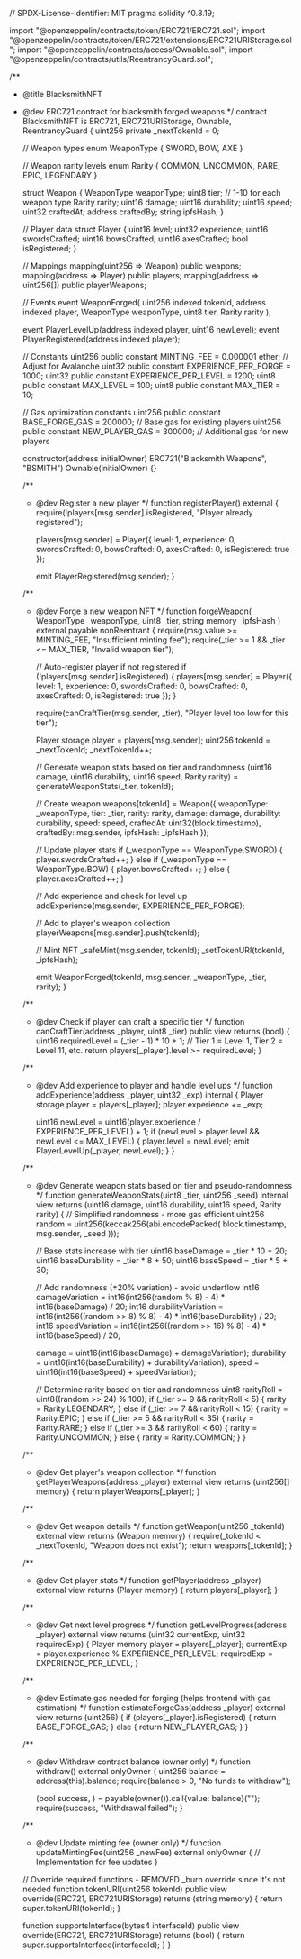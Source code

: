 // SPDX-License-Identifier: MIT
pragma solidity ^0.8.19;

import "@openzeppelin/contracts/token/ERC721/ERC721.sol";
import "@openzeppelin/contracts/token/ERC721/extensions/ERC721URIStorage.sol";
import "@openzeppelin/contracts/access/Ownable.sol";
import "@openzeppelin/contracts/utils/ReentrancyGuard.sol";

/**
 * @title BlacksmithNFT
 * @dev ERC721 contract for blacksmith forged weapons
 */
contract BlacksmithNFT is ERC721, ERC721URIStorage, Ownable, ReentrancyGuard {
    uint256 private _nextTokenId = 0;
    
    // Weapon types
    enum WeaponType { SWORD, BOW, AXE }
    
    // Weapon rarity levels
    enum Rarity { COMMON, UNCOMMON, RARE, EPIC, LEGENDARY }
    
    struct Weapon {
        WeaponType weaponType;
        uint8 tier; // 1-10 for each weapon type
        Rarity rarity;
        uint16 damage;
        uint16 durability;
        uint16 speed;
        uint32 craftedAt;
        address craftedBy;
        string ipfsHash;
    }
    
    // Player data
    struct Player {
        uint16 level;
        uint32 experience;
        uint16 swordsCrafted;
        uint16 bowsCrafted;
        uint16 axesCrafted;
        bool isRegistered;
    }
    
    // Mappings
    mapping(uint256 => Weapon) public weapons;
    mapping(address => Player) public players;
    mapping(address => uint256[]) public playerWeapons;
    
    // Events
    event WeaponForged(
        uint256 indexed tokenId,
        address indexed player,
        WeaponType weaponType,
        uint8 tier,
        Rarity rarity
    );
    
    event PlayerLevelUp(address indexed player, uint16 newLevel);
    event PlayerRegistered(address indexed player);
    
    // Constants
    uint256 public constant MINTING_FEE = 0.000001 ether; // Adjust for Avalanche
    uint32 public constant EXPERIENCE_PER_FORGE = 1000;
    uint32 public constant EXPERIENCE_PER_LEVEL = 1200;
    uint8 public constant MAX_LEVEL = 100;
    uint8 public constant MAX_TIER = 10;
    
    // Gas optimization constants
    uint256 public constant BASE_FORGE_GAS = 200000; // Base gas for existing players
    uint256 public constant NEW_PLAYER_GAS = 300000; // Additional gas for new players
    
    constructor(address initialOwner) ERC721("Blacksmith Weapons", "BSMITH") Ownable(initialOwner) {}
    
    /**
     * @dev Register a new player
     */
    function registerPlayer() external {
        require(!players[msg.sender].isRegistered, "Player already registered");
        
        players[msg.sender] = Player({
            level: 1,
            experience: 0,
            swordsCrafted: 0,
            bowsCrafted: 0,
            axesCrafted: 0,
            isRegistered: true
        });
        
        emit PlayerRegistered(msg.sender);
    }
    
    /**
     * @dev Forge a new weapon NFT
     */
    function forgeWeapon(
        WeaponType _weaponType,
        uint8 _tier,
        string memory _ipfsHash
    ) external payable nonReentrant {
        require(msg.value >= MINTING_FEE, "Insufficient minting fee");
        require(_tier >= 1 && _tier <= MAX_TIER, "Invalid weapon tier");
        
        // Auto-register player if not registered
        if (!players[msg.sender].isRegistered) {
            players[msg.sender] = Player({
                level: 1,
                experience: 0,
                swordsCrafted: 0,
                bowsCrafted: 0,
                axesCrafted: 0,
                isRegistered: true
            });
        }
        
        require(canCraftTier(msg.sender, _tier), "Player level too low for this tier");
        
        Player storage player = players[msg.sender];
        uint256 tokenId = _nextTokenId;
        _nextTokenId++;

        
        // Generate weapon stats based on tier and randomness
        (uint16 damage, uint16 durability, uint16 speed, Rarity rarity) = generateWeaponStats(_tier, tokenId);
        
        // Create weapon
        weapons[tokenId] = Weapon({
            weaponType: _weaponType,
            tier: _tier,
            rarity: rarity,
            damage: damage,
            durability: durability,
            speed: speed,
            craftedAt: uint32(block.timestamp),
            craftedBy: msg.sender,
            ipfsHash: _ipfsHash
        });
        
        // Update player stats
        if (_weaponType == WeaponType.SWORD) {
            player.swordsCrafted++;
        } else if (_weaponType == WeaponType.BOW) {
            player.bowsCrafted++;
        } else {
            player.axesCrafted++;
        }
        
        // Add experience and check for level up
        addExperience(msg.sender, EXPERIENCE_PER_FORGE);
        
        // Add to player's weapon collection
        playerWeapons[msg.sender].push(tokenId);
        
        // Mint NFT
        _safeMint(msg.sender, tokenId);
        _setTokenURI(tokenId, _ipfsHash);
        
        emit WeaponForged(tokenId, msg.sender, _weaponType, _tier, rarity);
    }
    
    /**
     * @dev Check if player can craft a specific tier
     */
    function canCraftTier(address _player, uint8 _tier) public view returns (bool) {
        uint16 requiredLevel = (_tier - 1) * 10 + 1; // Tier 1 = Level 1, Tier 2 = Level 11, etc.
        return players[_player].level >= requiredLevel;
    }
    
    /**
     * @dev Add experience to player and handle level ups
     */
    function addExperience(address _player, uint32 _exp) internal {
        Player storage player = players[_player];
        player.experience += _exp;
        
        uint16 newLevel = uint16(player.experience / EXPERIENCE_PER_LEVEL) + 1;
        if (newLevel > player.level && newLevel <= MAX_LEVEL) {
            player.level = newLevel;
            emit PlayerLevelUp(_player, newLevel);
        }
    }
    
    /**
     * @dev Generate weapon stats based on tier and pseudo-randomness
     */
    function generateWeaponStats(uint8 _tier, uint256 _seed) 
        internal 
        view 
        returns (uint16 damage, uint16 durability, uint16 speed, Rarity rarity) 
    {
        // Simplified randomness - more gas efficient
        uint256 random = uint256(keccak256(abi.encodePacked(
            block.timestamp,
            msg.sender,
            _seed
        )));
        
        // Base stats increase with tier
        uint16 baseDamage = _tier * 10 + 20;
        uint16 baseDurability = _tier * 8 + 50;
        uint16 baseSpeed = _tier * 5 + 30;
        
        // Add randomness (±20% variation) - avoid underflow
        int16 damageVariation = int16(int256(random % 8) - 4) * int16(baseDamage) / 20;
        int16 durabilityVariation = int16(int256((random >> 8) % 8) - 4) * int16(baseDurability) / 20;
        int16 speedVariation = int16(int256((random >> 16) % 8) - 4) * int16(baseSpeed) / 20;
        
        damage = uint16(int16(baseDamage) + damageVariation);
        durability = uint16(int16(baseDurability) + durabilityVariation);
        speed = uint16(int16(baseSpeed) + speedVariation);
        
        // Determine rarity based on tier and randomness
        uint8 rarityRoll = uint8((random >> 24) % 100);
        if (_tier >= 9 && rarityRoll < 5) {
            rarity = Rarity.LEGENDARY;
        } else if (_tier >= 7 && rarityRoll < 15) {
            rarity = Rarity.EPIC;
        } else if (_tier >= 5 && rarityRoll < 35) {
            rarity = Rarity.RARE;
        } else if (_tier >= 3 && rarityRoll < 60) {
            rarity = Rarity.UNCOMMON;
        } else {
            rarity = Rarity.COMMON;
        }
    }
    
    /**
     * @dev Get player's weapon collection
     */
    function getPlayerWeapons(address _player) external view returns (uint256[] memory) {
        return playerWeapons[_player];
    }
    
    /**
     * @dev Get weapon details
     */
    function getWeapon(uint256 _tokenId) external view returns (Weapon memory) {
        require(_tokenId < _nextTokenId, "Weapon does not exist");
        return weapons[_tokenId];
    }
    
    /**
     * @dev Get player stats
     */
    function getPlayer(address _player) external view returns (Player memory) {
        return players[_player];
    }
    
    /**
     * @dev Get next level progress
     */
    function getLevelProgress(address _player) external view returns (uint32 currentExp, uint32 requiredExp) {
        Player memory player = players[_player];
        currentExp = player.experience % EXPERIENCE_PER_LEVEL;
        requiredExp = EXPERIENCE_PER_LEVEL;
    }
    
    /**
     * @dev Estimate gas needed for forging (helps frontend with gas estimation)
     */
    function estimateForgeGas(address _player) external view returns (uint256) {
        if (players[_player].isRegistered) {
            return BASE_FORGE_GAS;
        } else {
            return NEW_PLAYER_GAS;
        }
    }
    
    /**
     * @dev Withdraw contract balance (owner only)
     */
    function withdraw() external onlyOwner {
        uint256 balance = address(this).balance;
        require(balance > 0, "No funds to withdraw");
        
        (bool success, ) = payable(owner()).call{value: balance}("");
        require(success, "Withdrawal failed");
    }
    
    /**
     * @dev Update minting fee (owner only)
     */
    function updateMintingFee(uint256 _newFee) external onlyOwner {
        // Implementation for fee updates
    }
    
    // Override required functions - REMOVED _burn override since it's not needed
    function tokenURI(uint256 tokenId) 
        public 
        view 
        override(ERC721, ERC721URIStorage) 
        returns (string memory) 
    {
        return super.tokenURI(tokenId);
    }
    
    function supportsInterface(bytes4 interfaceId)
        public
        view
        override(ERC721, ERC721URIStorage)
        returns (bool)
    {
        return super.supportsInterface(interfaceId);
    }
}